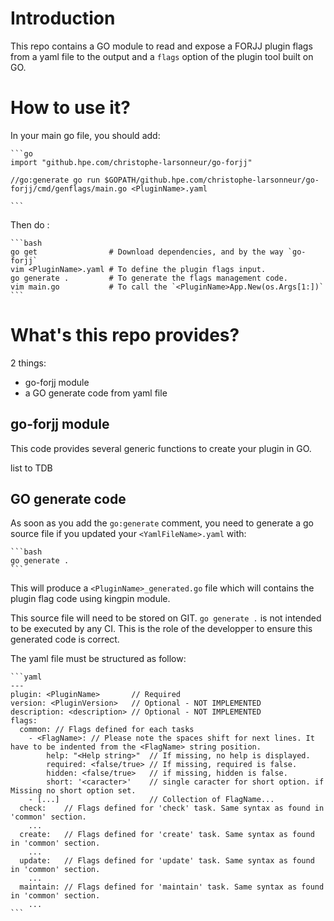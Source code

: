 # Introduction

This repo contains a GO module to read and expose a FORJJ plugin flags from a yaml file to the output and a `flags` option of the plugin tool built on GO.

# How to use it?

In your main go file, you should add:

    ```go
    import "github.hpe.com/christophe-larsonneur/go-forjj"

    //go:generate go run $GOPATH/github.hpe.com/christophe-larsonneur/go-forjj/cmd/genflags/main.go <PluginName>.yaml

    ```

Then do :

    ```bash
    go get                # Download dependencies, and by the way `go-forjj`
    vim <PluginName>.yaml # To define the plugin flags input.
    go generate .         # To generate the flags management code.
    vim main.go           # To call the `<PluginName>App.New(os.Args[1:])`
    ```

# What's this repo provides?

2 things:

- go-forjj module
- a GO generate code from yaml file

##  go-forjj module

This code provides several generic functions to create your plugin in GO.

list to TDB

## GO generate code

As soon as you add the `go:generate` comment, you need to generate a go source file if you updated your `<YamlFileName>.yaml` with:

    ```bash
    go generate .
    ```

This will produce a `<PluginName>_generated.go` file which will contains the plugin flag code using kingpin module.

This source file will need to be stored on GIT. `go generate .` is not intended to be executed by any CI. This is the role of the developper to ensure this generated code is correct.

The yaml file must be structured as follow:

    ```yaml
    ---
    plugin: <PluginName>       // Required
    version: <PluginVersion>   // Optional - NOT IMPLEMENTED
    description: <description> // Optional - NOT IMPLEMENTED
    flags:
      common: // Flags defined for each tasks
        - <FlagName>: // Please note the spaces shift for next lines. It have to be indented from the <FlagName> string position.
            help: "<Help string>"  // If missing, no help is displayed.
            required: <false/true> // If missing, required is false.
            hidden: <false/true>   // if missing, hidden is false.
            short: '<caracter>'    // single caracter for short option. if Missing no short option set.
        - [...]                    // Collection of FlagName...
      check:    // Flags defined for 'check' task. Same syntax as found in 'common' section.
        ...
      create:   // Flags defined for 'create' task. Same syntax as found in 'common' section.
        ...
      update:   // Flags defined for 'update' task. Same syntax as found in 'common' section.
        ...
      maintain: // Flags defined for 'maintain' task. Same syntax as found in 'common' section.
        ...
    ```

   
